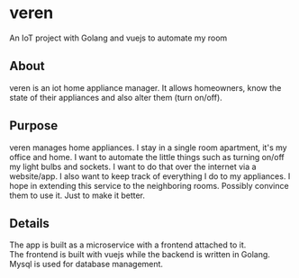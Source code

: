 # veren
An IoT project with Golang and vuejs to automate my room

## About 
veren is an iot home appliance manager. It allows homeowners, know the state of their appliances and also alter them (turn on/off). 


## Purpose  
veren manages home appliances. I stay in a single room apartment, it's my office and home. I want to automate the little things such as turning on/off my light bulbs and sockets. I want to do that over the internet via a website/app. I also want to keep track of everything I do to my appliances. I hope in extending this service to the neighboring rooms. Possibly convince them to use it. Just to make it better.



## Details
The app is built as a microservice with a frontend attached to it.   
The frontend is built with vuejs while the backend is written in Golang. Mysql is used for database management.  
